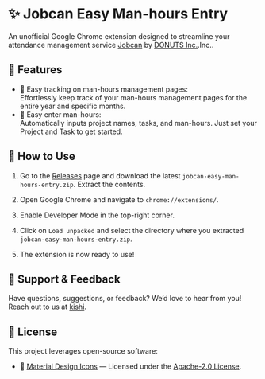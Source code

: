 # :sparkles: Jobcan Easy Man-hours Entry

An unofficial Google Chrome extension designed to streamline your attendance management service [Jobcan](https://jobcan.ne.jp/) by [DONUTS Inc.](https://www.donuts.ne.jp/).Inc..

## :rocket: Features

- :calendar: Easy tracking on man-hours management pages:  
  Effortlessly keep track of your man-hours management pages for the entire year and specific months.
- :robot: Easy enter man-hours:  
  Automatically inputs project names, tasks, and man-hours. Just set your Project and Task to get started.

## :book: How to Use

1. Go to the [Releases](https://github.com/dcom-kishi/jobcan-easy-man-hours-entry/releases) page and download the latest `jobcan-easy-man-hours-entry.zip`. Extract the contents.

2. Open Google Chrome and navigate to `chrome://extensions/`.

3. Enable Developer Mode in the top-right corner.

4. Click on `Load unpacked` and select the directory where you extracted `jobcan-easy-man-hours-entry.zip`.

5. The extension is now ready to use!

## :speech_balloon: Support & Feedback

Have questions, suggestions, or feedback? We’d love to hear from you! Reach out to us at [kishi](https://github.com/dcom-kishi).

## :scroll: License

This project leverages open-source software:

- :art: [Material Design Icons](https://github.com/google/material-design-icons) — Licensed under the [Apache-2.0 License](https://github.com/google/material-design-icons?tab=Apache-2.0-1-ov-file).
